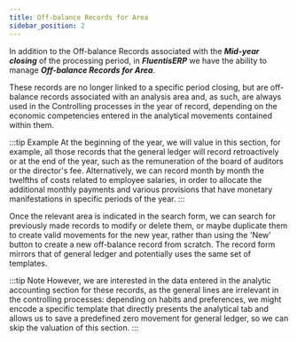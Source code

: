 ```yaml
---
title: Off-balance Records for Area
sidebar_position: 2
---
```


In addition to the Off-balance Records associated with the ***Mid-year closing*** of the processing period, in ***FluentisERP*** we have the ability to manage ***Off-balance Records for Area***.

These records are no longer linked to a specific period closing, but are off-balance records associated with an analysis area and, as such, are always used in the Controlling processes in the year of record, depending on the economic competencies entered in the analytical movements contained within them.

:::tip Example 
At the beginning of the year, we will value in this section, for example, all those records that the general ledger will record retroactively or at the end of the year, such as the remuneration of the board of auditors or the director's fee. 
Alternatively, we can record month by month the twelfths of costs related to employee salaries, in order to allocate the additional monthly payments and various provisions that have monetary manifestations in specific periods of the year.
:::

Once the relevant area is indicated in the search form, we can search for previously made records to modify or delete them, or maybe duplicate them to create valid movements for the new year, rather than using the 'New' button to create a new off-balance record from scratch. The record form mirrors that of general ledger and potentially uses the same set of templates.

:::tip Note 
However, we are interested in the data entered in the analytic accounting section for these records, as the general lines are irrelevant in the controlling processes: depending on habits and preferences, we might encode a specific template that directly presents the analytical tab and allows us to save a predefined zero movement for general ledger, so we can skip the valuation of this section.
:::